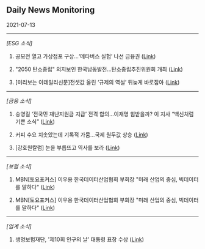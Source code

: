 ## Daily News Monitoring 

2021-07-13 

----------

*[ESG 소식]*

1. 공모전 열고 가상점포 구상…‘메타버스 실험’ 나선 금융권 ([Link](https://news.naver.com/main/read.nhn?mode=LSD&mid=sec&sid1=101&oid=032&aid=0003085044))

2. "2050 탄소중립" 의지보인 한국남동발전…탄소중립추진위원회 개최 ([Link](https://news.naver.com/main/read.nhn?mode=LSD&mid=sec&sid1=102&oid=079&aid=0003527219))

3. [미리보는 이데일리신문]전셋값 올린 ‘규제의 역설’ 뒤늦게 바로잡아 ([Link](https://news.naver.com/main/read.nhn?mode=LSD&mid=sec&sid1=101&oid=018&aid=0004982885))

----------

*[금융 소식]*

1. 송영길 ‘전국민 재난지원금 지급’ 전격 합의...이재명 힘받을까? 이 지사 “백신처럼 기쁜 소식” ([Link](https://news.naver.com/main/read.nhn?mode=LSD&mid=sec&sid1=100&oid=022&aid=0003599520))

2. 커피 수요 치솟았는데 기록적 가뭄…국제 원두값 상승 ([Link](https://news.naver.com/main/read.nhn?mode=LSD&mid=sec&sid1=104&oid=001&aid=0012520417))

3. [강호원칼럼] 눈을 부릅뜨고 역사를 보라 ([Link](https://news.naver.com/main/read.nhn?mode=LSD&mid=sec&sid1=110&oid=022&aid=0003599527))

----------

*[보험 소식]*

1. MBN[토요포커스] 이우용 한국데이터산업협회 부회장 "미래 산업의 중심, 빅데이터를 말하다" ([Link](https://news.naver.com/main/read.nhn?mode=LSD&mid=sec&sid1=101&oid=057&aid=0001592307))

2. MBN[토요포커스] 이우용 한국데이터산업협회 부회장 "미래 산업의 중심, 빅데이터를 말하다" ([Link](https://news.naver.com/main/read.nhn?mode=LSD&mid=sec&sid1=101&oid=057&aid=0001592303))

----------

*[업계 소식]*

1. 생명보험재단, '제10회 인구의 날' 대통령 표창 수상 ([Link](https://news.naver.com/main/read.nhn?mode=LSD&mid=sec&sid1=004&oid=003&aid=0010603154))

